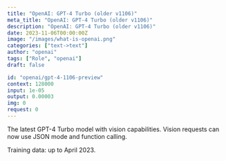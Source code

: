 ```yaml
---
title: "OpenAI: GPT-4 Turbo (older v1106)"
meta_title: "OpenAI: GPT-4 Turbo (older v1106)"
description: "OpenAI: GPT-4 Turbo (older v1106)"
date: 2023-11-06T00:00:00Z
image: "/images/what-is-openai.png"
categories: ["text->text"]
author: "openai"
tags: ["Role", "openai"]
draft: false

id: "openai/gpt-4-1106-preview"
context: 128000
input: 1e-05
output: 0.00003
img: 0
request: 0
---
```


The latest GPT-4 Turbo model with vision capabilities. Vision requests can now use JSON mode and function calling.

Training data: up to April 2023.

